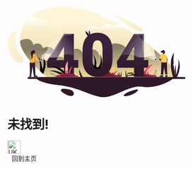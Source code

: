 <svg width="80%" viewBox="0 0 636 324" fill="none" xmlns="http://www.w3.org/2000/svg">
    <path d="M101.3 255.2s9.8 17.4 80.5 25.3 106.4 34.4 151.3 42.3 100.5-44.3 148.7-36.3c48.2 7.9 106.4-22.3 111-31.3z" fill="#2F1829"/>
    <path d="M611.9 251.7h-10.5l-460.6.1s-4.7-3.7-11.9-10c-3.1-2.7-6.7-5.9-10.6-9.5-1.4-1.3-2.9-2.7-4.4-4.1-13.7-12.9-30.3-30-43.8-48.1-14.2-19.1-25-39.5-25.3-57.5v-1.2c.2-17.4 3.6-36.3 12.1-53.7 5-10.2 11.6-19.9 20.4-28.7C100.1 16.2 137.1.3 194.5.8c66.9.5 136.3 25.5 199 60 13.1 7.2 25.9 14.9 38.4 22.8 9.2 5.9 18.2 11.9 26.9 18 24.3 17 46.8 34.8 66.7 52.2 45.1 39.3 76.8 76.6 86.4 97.9" fill="url(#a)"/>
    <path opacity=".45" d="M611.9 251.7h-10.5l-460.6.1s-4.7-3.7-11.9-10c-3.1-2.7-6.7-5.9-10.6-9.5-1.4-1.3-2.9-2.7-4.4-4.1-13.7-12.9-30.3-30-43.8-48.1-14.2-19.1-25-39.5-25.3-57.5 5.7-3 19.1-9.1 30.2-6.3 14.5 3.6 17.6 20.9 17.6 20.9s10.4-8.4 21.3-4.4 12.6 15.6 12.6 15.6 12.9-6.6 24.4-3.8c11.6 2.8 20.9 14 8.5 21.3-12.3 7.2-26.1 1.6-26.5 1.5.2.2 5 6.8-3.8 14.8-9 8.2 25.5 15.3 25.5 15.3s1.3-22.4 24.4-19.9 41.8 15 41.8 15 1.2-34.3 19.7-40.6 28 13.9 28 13.9 41-26.5 54.9-1.8 14.5 29.4 14.5 29.4 11.9-65 49.1-62 44.1 28.8 43.5 31.4 10.7-16.7 21.9-6.2 17.7 25.1 17.7 25.1l58.9-6.9s-6-11.6-3.6-21.1c45.2 39.3 76.9 76.6 86.5 97.9" fill="url(#b)"/>
    <path d="M431.9 83.6H257.8c21.8 0 26.1-7.9 39-12.2.6-.2 1.2-.4 1.8-.5 12.1-3.1 22 3.8 29.7 3.5 8.1-.3 17-8.9 26.3-11.9 3.1-1 6.4-.7 9.7.1 6.5 1.5 13.3 4.8 20.2 3.5 6-1.1 6.5-3.6 8.9-5.3 13.2 7.2 26.1 14.8 38.5 22.8" fill="url(#c)"/>
    <path d="M206.5 67.7H56.9c4.9-10 11.4-19.6 20-28.3l.4-.4c3.5-.7 7.3-1.2 11.4-1.4 23.7-1 28.7 16.9 28.7 16.9s6.2-8.3 17.4-4.3 7.3 8.9 16.2 11.6c1.2.3 2.4.4 3.7.3 8.5-.7 19.2-10 28.7-6.6 11 3.9 3.9 12.2 23.1 12.2" fill="url(#d)"/>
    <path d="M631.8 258.5H75.5c-1.9 0-3.4-1.5-3.4-3.4s1.5-3.4 3.4-3.4h556.3c1.9 0 3.4 1.5 3.4 3.4s-1.5 3.4-3.4 3.4" fill="#2F1829"/>
    <path opacity=".25" d="M364.4 62.5c-9.9 2.5-21.1 13.3-28.4 14.9-9.1 2-19.7-2.6-30-5.2-3.1-.8-5.5-1.2-7.4-1.4 12.1-3.1 22 3.8 29.7 3.5 8.1-.3 17-8.9 26.3-11.9 3.2-1 6.4-.7 9.8.1m-209.7-.4c-8.9 4.7-13.1-5.9-20.8-9.4-8.9-4-15.2 8.5-17.8 6.3-2.6-2.1-3.8-11.4-13.9-16.2-5.7-2.7-16.8-3.3-25.2-3.3l.4-.4c3.5-.7 7.3-1.2 11.4-1.4 23.7-1 28.7 16.9 28.7 16.9s6.2-8.3 17.4-4.3 7.3 8.9 16.2 11.6c1.1.2 2.4.3 3.6.2" fill="#fff"/>
    <path d="M394.9 40.3s62.5 55.8 87.2 48.2c24.9-7.6-130.9-81.3-87.2-48.2" fill="url(#e)"/>
    <path d="M35 97s-21.3 37.4 15.9 76.8c8.6 9.1 9.6 26.1-7.6 27s-43.9-41-43-74.7c1-33.7 40.5-49 34.7-29.1" fill="url(#f)"/>
    <path d="M461 295.7s-36 7.9-45.2 20.2c-4.5 6 13.4 5.1 28.7-1.5 16-6.9 29.1-19.5 16.5-18.7m-260.8-2.3s14-.3 26.3 4.5 15 19.5 2.7 21.3c-12.2 1.8-40.1-14.5-38.5-21.1 1.2-5 9.5-4.7 9.5-4.7" fill="#2F1829"/>
    <path d="m136.3 213.7-7.9 27.4c-3.1-2.7-6.7-5.9-10.6-9.5l-1.7-3.2s3-35.2-6.9-49.3c9.5 6.6 14.1 33.3 14.1 33.3l-1.5 2h1.5s2.4 4.5 3.3 11.1c6.1-31.6.2-46.9 0-47.4.2.3 5 6.1 7.8 15.7 2.9 9.8 1.8 15.9 1.8 15.9l-2.4 3.9h2.5z" fill="#000"/>
    <path d="M376.1 240.6s2.6-2.3 4.5-4.8c.3-.4.7-.9.9-1.3l1.2 1.4-.4-2.2s8.1-2.8 11-10.6c-1.8 8.5-5.2 14.9-9.2 17.8-1.8 1.3-3.6 1.9-5.5 1.8-6.3-.2-2.5-2.1-2.5-2.1" fill="#F3475C"/>
    <path opacity=".25" d="M393.3 223.1c-.7 2.2-1.5 4.4-2.5 6.5s-2.1 4.1-3.4 6-2.9 3.7-4.8 5c-1.9 1.4-4.3 2.1-6.6 2-.1 0-.2-.1-.2-.2s.1-.2.2-.2c2.3.2 4.5-.5 6.4-1.8s3.5-3 4.8-4.9c1.4-1.9 2.5-3.9 3.5-6 1-2 1.8-4.2 2.6-6.4" fill="#fff"/>
    <path opacity=".25" d="M376.1 240.6s2.6-2.3 4.5-4.8c.8 2.4 2.5 4.2 3.5 5.1-1.8 1.3-3.6 1.9-5.5 1.8-6.3-.2-2.5-2.1-2.5-2.1" fill="#000"/>
    <path d="M313.5 225.2s-18.6-17.5-15.6-40.8c1.9 10.8 9.8 23.7 9.8 23.7l-1 2.9 3.5-.7s4.4-26.6-5.5-39.5c13.4 13.8 13.2 34.3 13.2 34.3l-2.5 3.8 2.5 1.1s-2.9 10 5.8 6.1c8.7-3.8 14.2-36.9 6.3-45.3 9.4 8.1 7.9 36 7.9 36.9s-4.1 4.7-4.1 4.7l3.1 2.3s-1.9 18.9-23.4 10.5m85.3 24.8s-6.5-6.1-5.4-14.2c.7 3.8 3.4 8.2 3.4 8.2l-.3 1 1.2-.2s1.5-9.3-1.9-13.7c4.6 4.8 4.6 11.9 4.6 11.9l-.9 1.3.9.4s-1 3.5 2 2.1c3-1.3 4.9-12.8 2.2-15.7 3.3 2.8 2.7 12.5 2.7 12.8s-1.4 1.6-1.4 1.6l1.1.8c-.1.1-.7 6.7-8.2 3.7" fill="#000"/>
    <path d="m374 241.1-5.3.4c3.8-3.4 3.2-6.7 2.7-8.2-.2-.5-.4-.9-.4-.9l2.5-.4-1.4-1.9s4.5-5.2 6.2-19c5.3 9.3 3.2 17.7.4 23.2-2.1 4.3-4.7 6.8-4.7 6.8" fill="#FFCA51"/>
    <path opacity=".25" d="M378.3 211.1c.6 2.6.9 5.2 1 7.8s.1 5.3-.3 7.9-1 5.2-2 7.6-2.5 4.7-4.3 6.7q-.15.15-.3 0t0-.3c1.8-1.9 3.2-4.1 4.3-6.5 1-2.4 1.7-5 2.1-7.5.4-2.6.5-5.2.4-7.8-.1-2.7-.3-5.3-.9-7.9" fill="#fff"/>
    <path opacity=".25" d="m374 241.1-5.3.4c3.8-3.4 3.2-6.7 2.7-8.2 2.8 1.7 5.6 1.5 7.3 1-2.1 4.3-4.7 6.8-4.7 6.8" fill="#000"/>
    <path d="M408.3 251.1H323l13.7-11.1s18.2-9.4 25.8-7.4c7.6 1.9 6.4 8.3 6.4 8.3s.5-.5 1.2-1.1c1.7-1.3 4.9-3.1 8.1-1.2 4.6 2.8 3.9 6.4 3.9 6.6.1-.1 2.9-2.8 5.2-2 2.3.9 3.2 3.4 3.2 3.4s3-4.1 5.5-2.6 4 4.6 4 4.6 4-4 8.3 2.5" fill="#982245"/>
    <path opacity=".25" d="M391.9 251.1h-68.8l13.7-11.1s18.2-9.4 25.8-7.4c7.6 1.9 6.4 8.3 6.4 8.3s.5-.5 1.2-1.1q.3 2.1 0 4.2s3.9-1.5 6.4.6 1.8 4 1.8 4 3.4-2 7.3 0c1.1.7 3.6 1.6 6.2 2.5" fill="#000"/>
    <path d="M237.3 191.1V97.5h-35.5v.3L159 166.6l-18.7 30.1 2.1 21.7h59.4V251h35.5v-32.6H253V191h-15.7zm-35.5 0h-27.6l25.4-43.7 2.2-3.6z" fill="url(#g)"/>
    <path d="M487.5 191.1V97.5H452v.3l-61.5 98.9 2.1 21.7H452V251h35.5v-32.6h15.6V191h-15.6zm-35.5 0h-27.6l25.4-43.7 2.2-3.6z" fill="url(#h)"/>
    <path opacity=".25" d="M230.7 97.5c-4.8 6.1-21.1 3.9-24.7 4.3-4.2.4-33.1 51.3-37 57.8-2.6 4.2-7.1 6.2-9.9 7.1l42.8-68.8v-.3h28.8zm256.8 0v70.8c-9.1-7.6-4.1-63.4-5.5-65.2-1.5-2-20.5-.7-24-1.8-2.3-.7-4.2-2.7-5.2-3.9h34.7z" fill="#fff"/>
    <path opacity=".25" d="M329.1 232.4c-28.6 1.3-25.3-40-25.3-40 .2 10.5 1.6 18.2 4.3 23.2 2.9 5.3 7.5 8 13.7 8 6 0 10.5-2.6 13.4-7.8s4.4-13.3 4.4-24.3v-38c0-11-1.4-19.3-4.3-24.7-2.9-5.5-7.5-8.2-13.7-8.2 0 0 17.7-2.2 25 24.1 7.2 26.3 11.2 86.4-17.5 87.7" fill="#000"/>
    <g id="zero">
        <path d="M361.2 110.3c-9.3-11.3-22.5-17-39.6-17-17 0-30.2 5.6-39.5 16.9s-14 27.2-14 48v28.1c0 20.6 4.7 36.6 14 47.9 9.4 11.3 22.6 17 39.7 17 16.9 0 30.1-5.6 39.4-16.9s14-27.2 14-48v-28c0-20.7-4.7-36.7-14-48m-57.4 41c.2-10.3 1.7-17.9 4.5-23s7.2-7.6 13.3-7.6c6.3 0 10.8 2.7 13.7 8.2s4.3 13.7 4.3 24.7v38c-.1 11-1.5 19.1-4.4 24.3s-7.4 7.8-13.4 7.8c-6.3 0-10.8-2.7-13.7-8-2.7-5-4.2-12.8-4.3-23.2z" fill="url(#i)"/>
        <path d="M291.5 110.1s-11.9-8.6-13.2-22c8.6 2.4 13.2 12.9 13.2 12.9s-2.2-9.6 0-16.1c6.3 9.2 4.6 16.7 0 25.2" fill="url(#j)"/>
    </g>
    <path d="M569.9 241.4v3.3c-.6-.1-2 0-3.2.2-.8.1-1.5.1-1.9.2l-.3-2.8 1.3-.2z" fill="url(#k)"/>
    <g id="handboy">
        <path d="M529.1 188s.1.3-.3.7c-.3.3-.8.6-1.7 1-5.4 2.1-16.5-3-22.6-6.4-6-3.4-23.2-.6-34.8-2.2s-16.5-7.8-26.9-10.4-49.2 8.6-51.4-.1 41.4-93.4 45.2-87.5c3.7 5.9 16.6 6.3 25.7 11s16.8 28 26.9 30.3c1.4.3 2.7.8 4 1.5 8 4.3 13.8 15 14 23.8.2 10.2 14.2 18.4 19.3 23.9 5 5.6 2.6 14.4 2.6 14.4" fill="url(#l)"/>
        <path opacity=".25" d="M529.1 188s.1.3-.3.7c1.8-11.2-8.5-16.5-18-24.3-9.7-8.1-5.6-14.2-7.6-22.5-1.2-4.9-6.2-11.4-10-15.9 8 4.3 13.8 15 14 23.8.2 10.2 14.2 18.4 19.3 23.9 5 5.5 2.6 14.3 2.6 14.3" fill="#fff"/>
        <path d="m528.9 186.5-2.6 2.4c-.4.3-.2.9.2 1.1l2.2.7 5 5.5c.2.2.6.3.8 0l.8-.8c.2-.2.3-.6 0-.8l-5-5.5-.5-2.2c0-.6-.6-.8-.9-.4" fill="#2F1829"/>
        <path d="M548.7 190c-.7.9-1.5 2-2.4 3.1-.3.4-.7.8-1 1.2-1.4 1.7-2.6 3.1-3 3.2-1 .2-6.6-3-7.4-3s-2.7 1.4-3.2 1.2c-.5-.1-3.2-2.6-3.1-3.3.1-.6 2.5-2.8 3.7-3.1.3-.1 1.1 0 2 .2h.1c2.3.5 5.7 1.6 6.2 1.3.3-.1.8-1 1.4-2.1l.6-1.2c.3-.5.5-1 .8-1.5q.3-.75.6-1.2c.5.8 1.3 1.8 2.2 2.7 1 1.3 2 2.3 2.5 2.5" fill="url(#m)"/>
    </g>
    <path d="M571.4 196.6c0 1.8 0 3.6-.1 5-.4 5.7-.9 10.3-2.8 10.4s-2.3-15.3-2.2-16.2c0-.2 0-.6.1-1.1.1-1.7.1-4.7.1-6v-.6l.4-.2 4.2-2.7s.2 3.6.4 7.8v1.7c-.1.6-.1 1.2-.1 1.9" fill="url(#n)"/>
    <path opacity=".25" d="M571.4 196.6c-1 .8-2.6 1.9-4.2 2-2.6.1 1.2-5.4 2.1-5.5.3 0 1.1-.1 2-.1v1.7c.1.6.1 1.2.1 1.9" fill="#000"/>
    <path d="M571.4 194.7c-1.1.4-2.5.6-4.4.2-.3-.1-.5-.1-.7-.3-1.6-.9-1-3.6.1-6 .1-.3.3-.6.4-.8l4.2-2.7s.3 4.7.4 9.6" fill="#2F1829"/>
    <path d="M562.5 164.2c-.1.6-.3 1.3-.8 2-.5.9-1.3 1.8-2 2.4-.6.4-1.1.7-1.5.7-1.3-.2-3-2.4-3.1-2.8 0-.4 1.4-.6 1.3-1.8-.2-1.2-1-1.4-1.5-1.2-.6.2-1.3 1.5-1.3 2.7-.4-.1-1.1-1.5-2.5-2.4-.4-.2-.8-.4-1.3-.5-.6-.1-1.3-.1-2.1.2-.4-4.4 2.3-6.3 4.3-5.5 0 0-.7-1.5-1.8-1.8 2.5.4 3.1 2.5 3.1 2.5s.7-2.9 3.8-3.3 3.7 3.7 3.7 3.7.7-2 .4-3.2c.6 1.6-.1 4.3-.1 4.3s1.5.4 1.9 2.4c-1.3-1-1.3-.9-1.3-.9s.9.6.8 2.5" fill="#2F172B"/>
    <path d="M559.7 168.5c-.2.7-.5 1.3-.6 1.6-.3.6-3.5 3.3-5.8.2-1.9-2.6-2.2-5.6-2.2-6.5 1.4.8 2.1 2.3 2.5 2.4 0-1.2.7-2.4 1.3-2.7.6-.2 1.3 0 1.5 1.2s-1.3 1.4-1.3 1.8 1.7 2.6 3.1 2.8c.4-.1.9-.3 1.5-.8" fill="url(#o)"/>
    <path d="M561.3 155.6c-.1-.2-.1-.3-.2-.4.1.1.1.3.2.4" fill="#2F172B"/>
    <path d="M572.4 184.6c-.3.6-.7 1.1-1 1.6-.1.1-.2.3-.3.4-1 1.2-1.9 1.9-1.9 1.9v.1c0 .1 0 .2.1.4.1.4.2 1.1.3 2 0 .1 0 .3.1.4.1.4.1.8.1 1.2 0 .2.1.5.1.7v.4c.1.7.1 1.3.1 2v.4c0 .8-.1 1.5-.2 2 0 .2-.1.3-.1.4-.1.2-.1.3-.2.4s-.3.2-.5.3c-1.5.7-5.3.7-9.2.5-3.3-.2-6.6-.5-8.3-.8-.5-.1-.9-.2-1.2-.4-.2-.1-.4-.3-.5-.4s-.2-.2-.2-.3c-.3-.5-.4-1-.4-1.7v-.4c.1-.6.2-1.2.3-1.9v-.1c0-.1.1-.3.1-.4.2-.7.4-1.3.5-2 0-.1 0-.2.1-.3v-.1c.2-.8.3-1.5.3-2 0-.2 0-.3.1-.4.1-1.3 0-1.7 0-1.7s-.3.8-.8 1.7c-.1.1-.2.3-.2.4-.3.5-.7 1-.9 1h-.2c-.3-.1-.7-.5-1.2-1l-.4-.4c-.3-.3-.6-.6-.9-1-.3-.3-.6-.7-.9-1-.1-.1-.2-.3-.3-.4-.4-.5-.7-.9-1-1.3-.2-.3-.3-.5-.4-.7-.1-.1-.1-.2-.1-.3v-.1c.1-.3.3-1.1.6-2 .1-.1.1-.3.2-.4.2-.6.5-1.3.9-2 .1-.1.1-.3.2-.4.3-.6.7-1.3 1-2 .1-.1.2-.3.2-.4.4-.7.8-1.4 1.2-2 .1-.1.2-.3.3-.4.6-.8 1.1-1.5 1.7-2 .2-.2.3-.3.5-.4.1-.1.2-.1.3-.2q1.2-.75 2.4-1.2c2.7-1 5-.9 5-.9 1.3 0 2.6.3 3.9.8q1.35.6 2.7 1.5c.2.1.4.3.6.4.7.6 1.4 1.2 2 2 .1.1.2.3.4.4.5.6 1 1.3 1.4 2 .1.1.2.3.3.4.4.6.7 1.3 1.1 2 .1.1.1.3.2.4.3.6.6 1.3.9 2 .1.1.1.3.2.4.2.6.5 1.3.7 2 0 .1.1.3.1.4.1.2.1.4.1.5" fill="#FFCA51"/>
    <path opacity=".25" d="M565.2 172.2h-15.3c.2-.2.3-.3.5-.4h14.2c.2.1.4.2.6.4m2.4 2.4H548c.1-.1.2-.3.3-.4h19c0 .1.1.2.3.4m1.6 2.4h-22.8c.1-.1.2-.3.2-.4H569c.1.1.1.2.2.4m1.3 2.4h-25.3c.1-.1.1-.3.2-.4h24.9c.1.1.1.2.2.4m1 2.4h-27.3c.1-.1.1-.3.2-.4h27c0 .1.1.3.1.4m.8 2.4h-28.7c-.1-.1-.1-.2-.1-.3v-.1h28.7c0 .1.1.2.1.4m-.9 2c-.1.1-.2.3-.3.4h-25.7c-.1-.1-.2-.3-.3-.4zm-24.3 2.4h2.9c-.1.1-.2.3-.2.4h-2.3c-.1-.1-.2-.3-.4-.4m22.2.4h-18.6c0-.2 0-.3.1-.4h18.5zm.4 2.4h-19.4c0-.1 0-.2.1-.3v-.1h19.3zm.3 2.4h-20.3c0-.1.1-.3.1-.4H570c-.1.2 0 .3 0 .4m.1 2v.4h-20.8v-.4zm-.2 2.4c0 .2-.1.3-.1.4h-19.3c-.2-.1-.4-.3-.5-.4z" fill="#fff"/>
    <path d="M570.3 238.7c-.9.6-7 1.2-7 1.2l-.2-1.1-1.1-6.7-2.7-15.7-2.7 19.7-.8 5.8s-7.5.4-7.5-1.4c0-.2 0-1 .1-2.3.2-8 1.1-34.3 1.3-40.2.3.6 1 1 2 1.1h.3c3.8.6 14.5 1.5 17.1.3.1 1 .2 2.5.3 4.4.4 7.6.7 21.4.9 29.1z" fill="#2F1829"/>
    <path opacity=".25" d="m562 232.1-2.7-15.7s.7-6.3 1-7.1c.3-.7 2.2-.2 3-.7.4 1-2.3 2.4-2.5 5.7-.1 2.3.7 12.4 1.2 17.8" fill="#000"/>
    <path opacity=".25" d="M551.1 201.4s-.2 3.6 2.7 5.3" stroke="#fff" stroke-width=".464" stroke-miterlimit="10" stroke-linecap="round" stroke-linejoin="round"/>
    <g opacity=".25" stroke="#fff" stroke-width=".464" stroke-linecap="round" stroke-linejoin="round">
      <path opacity=".25" d="m551.8 206.2-.1.7"/>
      <path opacity=".25" d="m551.7 208.2-1.4 29.8" stroke-dasharray="1.39 1.39"/>
      <path opacity=".25" d="M550.2 238.7v.7"/>
    </g>
    <path opacity=".25" d="m562 209.6 2.7 28.3" stroke="#fff" stroke-width=".464" stroke-miterlimit="10" stroke-linecap="round" stroke-linejoin="round" stroke-dasharray="1.39 1.39"/>
    <path opacity=".25" d="M564.3 201.9s-.3 3.5 0 4.1c.3.7 1.6 1.2 1.9 1.4.3.1 1.5-1 1.6-1.7s.1-3.7.1-3.7-2.2-.4-3.6-.1" stroke="#fff" stroke-width=".464" stroke-miterlimit="10" stroke-linecap="round" stroke-linejoin="round"/>
    <path opacity=".25" d="M570.3 238.7c-.9.6-7 1.2-7 1.2l-.2-1.1c1.8-1 5.3-3.2 7.1-5.9.1 3.5.1 5.8.1 5.8" fill="#000"/>
    <path d="m570.7 241.3-.8.1-5.4.8-.4.1c-.8.1-1.5-.4-1.7-1.2v-.1c-.1-.8.4-1.5 1.2-1.7l6.6-1c.8-.1 1.5.4 1.7 1.2v.1c.1.8-.4 1.6-1.2 1.7" fill="#4C3146"/>
    <path opacity=".25" d="m556.7 236-.8 5.8s-7.5.4-7.5-1.4c0-.2 0-1 .1-2.3 1.7-.1 5.8-.6 8.2-2.1" fill="#000"/>
    <path d="M556.5 242.2v.1c-.1.8-.8 1.4-1.6 1.3l-5.7-.5-.9-.1c-.8-.1-1.4-.8-1.3-1.6v-.1c.1-.8.8-1.4 1.6-1.3l6.6.6c.8.1 1.4.8 1.3 1.6" fill="#4C3146"/>
    <path opacity=".25" d="M569.4 203.8c-9.2 1.2-15.4-3-17.5-4.7 3.8.6 14.5 1.5 17.1.3.2 1 .3 2.5.4 4.4m-19-12.7c.7-3.3.4-4.2.4-4.2s-1.2 3-1.9 3.1c-.3 0-1.5-1.1-2.7-2.4 1-.3 2.5-.8 3.3-1.7 1.2-1.4 1.1-7.4 1.6-7.4s1.6 11.1-1.5 15.4c.3-.9.6-1.9.8-2.8m22-6.5c-1.4 2.6-3.2 3.9-3.2 3.9s-1.6-8.6-2.1-9.4c-.4-.7.2-1.3 1.1 1.6.7 2.3 2.5 4 4.1 3.6.1 0 .1.1.1.3" fill="#000"/>
    <path opacity=".25" d="M569.5 199.1c-.1.1-.3.2-.5.3-1.5.7-5.3.7-9.2.5 2.6-.3 8.9-1.7 10-7.2.3 2.5.5 5.5-.3 6.4m-7.5-28.9c-.3.4-.9.6-1.9.4-1.9-.4-4.4.4-5.6.2-.7-.1-1.1-.3-1.4-.5 2.7-1 5-.9 5-.9 1.3 0 2.6.3 3.9.8" fill="#000"/>
    <path d="M548.7 190c-.7.9-1.5 2-2.4 3.1-1.9-1.1-3.4-3.1-4.3-4.3.8-1.4 1.6-3.1 2-3.9.5.8 1.3 1.8 2.2 2.7 1 1.2 2 2.2 2.5 2.4" fill="#2F1829"/>
    <path opacity=".25" d="M548.7 190c-.7.9-1.5 2-2.4 3.1-.3.4-.7.8-1 1.2.1-3.5-1.1-6.6-1.8-8.2q.3-.75.6-1.2c.5.8 1.3 1.8 2.2 2.7.9 1.2 1.9 2.2 2.4 2.4" fill="#000"/>
    <path opacity=".25" d="M542.7 187.6c0 1-1 2.5-1.2 2.9-.3.5-.1 2.8-.4 2.5s-.4-1.4-.8-1.8c-.4-.3-5-1.5-5.8-1.7 2.3.5 5.7 1.6 6.2 1.3.3-.1.8-1 1.4-2.1.2-.2.4-.6.6-1.1" fill="#fff"/>
    <path opacity=".25" d="M561.7 166.2c-.5.9-1.3 1.8-2 2.4-.6.4-1.1.7-1.5.7-1.3-.2-3-2.4-3.1-2.8 0-.4 1.4-.6 1.3-1.8-.2-1.2-1-1.4-1.5-1.2-.6.2-1.3 1.5-1.3 2.7-.4-.1-1.1-1.5-2.5-2.4-.4-.2-.8-.4-1.3-.5.7-.1 1.6-.1 2.1.1 1.2.5 1.3 1 1.3 1s.2-1.8 2.2-2.2c1.7-.3 3 4.3 6.3 4" fill="#000"/>
    <path d="M555.9 251.1h-13.1s-.1-.4-.1-.9c0-.7.2-1.6 1.3-2 .4-.2.8-.3 1.2-.5 1.6-.8 3.4-1.8 3.7-2.4 0 0 .1 0 .3.1.3.1.9.4 1.6.6.3.1.6.1.9.1.7 0 2.2-.4 3.1-.5.4-.1.7-.1.8.1.2.3.4 3 .5 4.5-.3.5-.2.9-.2.9" fill="#1F3247"/>
    <path d="M554.9 243.6c-.1.6-.2 1.3-.4 1.9-.7.1-1.6.3-2.3.4-.3 0-.5.1-.7.1-.8 0-1.9-.5-2.4-.7 0-.7.1-1.6.1-2.3l2.3.2z" fill="url(#p)"/>
    <path d="M571.6 251.1h-7.9s-.1-.4-.1-.9c0-.4.1-.8.3-1.3.6-1.3.3-3.3.5-3.7h.4c1.1-.1 4.2-.4 5.1-.4h.2c.5.2 1.1 3.6 1.4 5.4.1.4.1.7.1.9" fill="#1F3247"/>
    <path opacity=".25" d="M555.8 250.1c0 .6.1.9.1.9h-13.1s-.1-.4-.1-.9zm15.8 1h-7.9s-.1-.4-.1-.9h7.9c.1.4.1.7.1.9" fill="#000"/>
    <path d="M550.6 245.9c-1.2.8-3.5 2.2-4.3 2.2-.6 0-1-.3-1.3-.5 1.6-.8 3.4-1.8 3.7-2.4 0 0 .1 0 .3.1.4.2 1 .4 1.6.6" fill="#122230"/>
    <path opacity=".25" d="M554.9 243.6c-.1.6-.2 1.3-.4 1.9-.7.1-1.6.3-2.3.4l-.8-2.7zm15-2.2v3.3c-.6-.1-2 0-3.2.2l-.9-2.8z" fill="#000"/>
    <path d="M98.3 163.3s-.1 1-.2 2.2c-.2 1.6-.6 3.7-1.3 4.7 0 0 0 .1-.1.1-1.1 1.4-3.1 1.1-4.1-.7.6-.8.9-1.7.5-2.1-.8-.8-.6-3.1.6-2.8s1.4 3.5 1.8 3.4c.3.1 2.1-2.8 2.8-4.8" fill="url(#q)"/>
    <path d="M98.7 161.9c0 .3-.1.8-.3 1.4-.1.3-.3.7-.4 1-.8 1.8-2.1 3.8-2.4 3.9-.4.1-.6-3.2-1.8-3.4-1.2-.3-1.4 2-.6 2.8.4.4.1 1.3-.5 2.1-.7.8-1.7 1.4-2.8.7-2-1.2-2.4-9-2.4-9.6 0 0 0-.5.1-1.2.2-1 .9-2.2 2.6-3 3-1.3 8.5-1 8.5 5.3" fill="#2F1829"/>
    <path d="M114.4 194.3c0 .1 0 .2-.1.2q-.15.6-.3.6c-.1 0-.7 0-1.6-.1-1.2-.2-3-.4-4.6-.7-2-.4-3.8-.8-4.4-1.1-.5-.3-1.3-1.3-2.1-2.5-.2-.3-.4-.6-.6-1-1-1.6-1.8-3.2-2-3.6 0-.1-.1-.1-.1-.1v.1c0 .4-.2 2-.7 3.6-.1.3-.2.7-.4 1-.1.3-.3.6-.5.8-.5.8-.4 1.8-.1 2.8 0 .1.1.2.1.4l.3.6c.2.4.3.7.5 1 .5 1 .9 1.9.8 2.4 0 .1-.1.1-.2.2l-.2.2c-.3.2-.9.5-1.6.8-3.9 1.6-12.7 3.5-16.5 0l-.2-.2c-.2-.3-.3-.5-.3-.8 0-.4.2-.7.5-1.2.4-.7 1.1-1.4 1.6-2.5.2-.3.3-.6.4-1 .2-.5.4-1.1.4-1.8.1-.6.1-1.3.2-1.9 0-.3.1-.7.1-1 .1-1.3.1-2.5.1-3.6v-1c0-1.3-.1-2.5-.1-3.6v-1c0-1.3 0-2.5.1-3.6 0-.3.1-.7.1-1 .3-1.5.9-2.7 2-3.6l.1-.1c.4-.3.8-.6 1.1-.9.4-.3.8-.5 1.1-.8 2.4-1.4 3.6-1.2 3.6-1.2s.7 0 1.8.2 2.4.5 3.8 1c.2.1.3.1.5.2.4.2.7.3 1.1.5.2.1.5.3.7.4.3.2.6.4.8.6.7.5 1.2 1.1 1.7 1.8.3.5.7 1.2 1 1.8.2.3.3.6.5 1 .5 1.2 1.1 2.4 1.6 3.6.1.3.3.7.4 1 .5 1.3 1 2.6 1.3 3.6.1.3.2.7.3 1 .4 1.1.6 1.8.7 2.1.1.4 1 .8 2.1 1.2.4.1.7.2 1.1.3.8.2 1.5.4 2.2.6.5.1 1 .3 1.4.4s.6.2.7.3c0 0 0 .1.1.2 0 .9-.1 2.4-.3 3.4" fill="#F5B539"/>
    <path opacity=".25" d="M98.1 171.4c.3.2.6.3.9.5H85.7c.2-.2.5-.4.7-.5zm0-.2H86.2c-.4.3-.7.5-1.1.9l-.1.1h14.7c-.5-.4-1-.7-1.6-1m4 4.9c.1.2.2.3.3.5H83.1c0-.2.1-.4.1-.5zm.2-.3H83c-.1.3-.1.6-.1 1h19.9c-.2-.3-.4-.7-.5-1m1.9 4.9c.1.2.1.3.2.5H83.1v-.5zm.1-.2H82.8v1h21.9c-.1-.4-.3-.7-.4-1m1.6 4.8.1.4.1.2H83.3v-.5h22.6zm.1-.2H83v1h23.4c-.1-.3-.3-.7-.4-1m-8.4 4.8c-.1.2-.1.4-.2.5H83.1v-.5zm.3-.2h-15c0 .3 0 .6-.1 1h14.7c.2-.3.3-.7.4-1m12.3.2c.6.2 1.2.3 1.7.5l.2.1h-10.6c-.1-.2-.2-.3-.3-.5h9zm0-.2h-9.5c.2.3.4.7.6 1h12.4c-.4-.1-.8-.3-1.4-.4-.5-.2-1.3-.4-2.1-.6m-13.3 4.9s0 .1.1.1v.1c0 .1.1.2.1.3H82.2c.1-.2.2-.3.2-.5zm.1-.3H82.2c-.1.4-.3.7-.4 1h15.6l-.3-.6c0-.1 0-.2-.1-.4m17.1.3c-.1.3-.2.4-.2.4h-.1c-.2 0-.7 0-1.4-.1-.6-.1-1.2-.2-1.9-.3zm.3-.3h-6.6c1.6.3 3.4.6 4.6.7.7.1 1.2.1 1.4.1h.2c.1 0 .2-.3.3-.6.1 0 .1-.1.1-.2m-16.6 4.9c-.3.2-.7.3-1.1.5H80.4l-.1-.1-.2.2.1-.2c-.1-.1-.2-.2-.2-.4zm.7-.2H79.7c0 .3.1.5.3.8l.2.2h16.5c.7-.3 1.2-.6 1.6-.8.1-.1.1-.2.2-.2" fill="#fff"/>
    <path d="M99.9 242.3c-.1.2-.1.4-.2.5-1.1 1.9-4.1 2.1-5.2 1.7-.1 0-.3-.1-.3-.2-.7-.6-1.2-5.4-4.8-32.6v.2c-.1 3.9-.9 10.7-1.7 17-.9 7-1.9 13.3-2.1 14.3 0 .3-.2.6-.4.9-1 1.1-3.5 1.4-5-.4-.1-.1-.2-.3-.3-.5.6-5 .9-20.4-.1-29.6-.4-3.4-.4-6.4-.3-8.8.1-2.5.4-4.3.6-5.3 3.8 3.8 13 1.8 16.9.1.6-.3 1-.5 1.3-.7 1 4.6.6 17.5 1.6 43.4" fill="#2F1829"/>
    <path opacity=".25" d="M97.1 170.7c-6.4.2-8.2 10.1-8.2 10.1l-1.5-10.4c2.4-1.4 3.6-1.2 3.6-1.2s3.1.2 6.1 1.5" fill="#000"/>
    <path d="M107.2 251H94.5c-.1-.4-.1-.9-.1-1.5v-.7c0-1.5 0-3.3.1-4.2.3.1.7.2 1.2.1 1 0 2.2-.3 3.1-.9.3-.2.6-.6.8-.9.8 1.7 2.4 2.8 3.9 3.6 1.3.7 2.6 1.2 3.1 1.6s.7.9.7 1.4c.2.7-.1 1.5-.1 1.5m-21.9-1.5c0 1-.1 1.5-.1 1.5h-7.3l.3-1.5c.6-2.5 1.5-4.7 1.9-5.6.5.6 1.1.9 1.7 1.1q1.05.3 2.1 0c.5-.2 1-.4 1.3-.8.2 2.1.1 4 .1 5.3" fill="#1F3247"/>
    <path opacity=".25" d="M98.7 198.7c0 .1-.2.3-.4.4-2.3 1.6-13.9 5-18.2.6-.6-.6-.3-1.2.2-1.9.6.5 1.7 1 3.7 1.4 3.9.6 10.7-.4 14-2.8.4 1 .8 1.8.7 2.3" fill="#000"/>
    <g id="girllight">
        <path d="M121.8 188s-2.4-8.7 2.7-14.2 19-13.7 19.3-23.9 7.9-23 18-25.4c10.1-2.3 17.8-25.7 26.9-30.3 9.1-4.7 22-5.1 25.7-11s47.3 78.8 45.2 87.5c-2.2 8.7-41-2.5-51.4.1s-15.3 8.8-26.9 10.4-28.8-1.2-34.8 2.2-17.1 8.4-22.6 6.4c-2.3-1-2.1-1.8-2.1-1.8" fill="url(#r)"/>
        <path d="m123.9 189.6-2.5-2.5c-.4-.4-1-.2-1.1.3l-.6 2.2-5.3 5.3c-.2.2-.2.6 0 .8l.8.8c.2.2.6.2.8 0l5.3-5.3 2.2-.6c.6 0 .8-.6.4-1" fill="#2F1829"/>
        <path d="M121.2 192.6c-.1.8-3 3.3-3.9 3.1-.1 0-.3-.1-.4-.2-.6-.3-1.3-.9-2.5-1 .2-1 .3-2.8.2-3.4l.6-.3c1-.4 2.3-1 2.8-.9.9.3 3.4 1.9 3.2 2.7" fill="url(#s)"/>
    </g>
    <path opacity=".25" d="M114.4 194.6q-.15.6-.3.6c-.1 0-.7 0-1.6-.1.6-2.3.2-4 0-4.8 1.1.3 1.9.5 2 .7 0 0 0 .1.1.2.1.6 0 2.4-.2 3.4m-17.2.1c-1.5-1.4-.8-2.6 0-5.4.8-2.9-.8-4.1-1.1-7.3s.1-5 2-7.1c-2.4 6.2.6 11.1.6 11.1s-.1 3.4-1.6 5.6c-.6.8-.4 2 .1 3.1m.7-30.3c-.8 1.8-2.1 3.8-2.4 3.9-.4.1-.6-3.2-1.8-3.4-1.2-.3-1.4 2-.6 2.8.4.4.1 1.3-.5 2.1-.7.8-1.7 1.4-2.8.7-2-1.2-2.4-9-2.4-9.6 0 0 0-.5.1-1.2 1-.1 3.3.1 3.8 2.1s.5 2.9.5 3.3c.1-.6.6-2.3 2.5-1.9 1.1.1 2.4.9 3.6 1.2" fill="#000"/>
    <path id="hairgirl" d="M89.6 161.6s-.8-1.7-3.5-1.2c-2.6.5-3.8 3.9-2.6 9.4 0-4.9.7-6 .7-6s-1.1 3 .3 9.7 2.3 13.2-1.3 16c7.1-4 7.6-8.8 7.1-14.6-.3-5.8 1-10.9-.7-13.3" fill="#2F1829"/>
    <path opacity=".25" d="M93.9 167.5c-.1.4 1.3 2.3 2.8 2.7 0 0 0 .1-.1.1 0 .1-.1.1-.1.2-1.4-.5-2.8-.9-3.8-1 .5-.7.7-1.5.3-1.9-.8-.8-.6-3.1.6-2.8s1.4 3.5 1.8 3.4c.3-.1 2.1-2.9 2.8-4.9 0 0-.1 1-.2 2.2-.4.7-1.3 2.2-2 2.8-.9.8-1.3-.2-1.5-.8-.1-.5-.5-.5-.6 0" fill="#000"/>
    <path opacity=".25" d="M81.5 204.9s-.2 3.7.3 4.7 1.9 1.7 1.9 1.7 1.8-.8 2.3-1.9c.5-2.2.4-4.9.4-4.9s-3.6-.8-4.9.4Z" stroke="#fff" stroke-width=".464" stroke-miterlimit="10"/>
    <path opacity=".25" d="M97.2 201.9s.2 3.1-2.5 4.6m1.8-1.9 2.2 37" stroke="#fff" stroke-width=".464" stroke-miterlimit="10" stroke-linecap="round" stroke-linejoin="round"/>
    <path opacity=".25" d="M89.3 212c-.1 3.9-.9 10.7-1.7 17.1-.1-7.4-1.2-16.5-.8-18 1.1 1 2.5.9 2.5.9" fill="#000"/>
    <path opacity=".25" d="m87.4 213-3.1 30.2" stroke="#fff" stroke-width=".464" stroke-miterlimit="10" stroke-linecap="round" stroke-linejoin="round"/>
    <path opacity=".25" d="M96.9 199.9c-1.8 1.8-7.4 6.2-17.5 5.2.1-2.5.4-4.3.6-5.3 3.8 3.8 13.1 1.7 16.9.1m-18.6 49.6h7c0 1-.1 1.5-.1 1.5h-7.3c.1-.5.2-1 .4-1.5m28.9 1.5H94.5c-.1-.4-.1-.9-.1-1.5h13c.1.7-.2 1.5-.2 1.5" fill="#000"/>
    <path opacity=".25" d="M103.6 246.4c-2.3 1.1-3.9-1.2-4.7-2.7.3-.2.6-.6.8-.9.8 1.7 2.4 2.8 3.9 3.6" fill="#fff"/>
    <path opacity=".25" d="M83.9 245c-.2 3.4-1.4 3.5-2 3.1-.6-.3-.2-2.5 0-3.2.6.3 1.3.3 2 .1m10.5 3.8c0-1.5 0-3.3.1-4.2.3.1.7.2 1.2.1.2 1.1.3 3.6-1.3 4.1m20-54.2c.2-1 .3-2.8.2-3.4l.6-.3c.6.9 1.7 2.6 1.8 4.6-.7-.3-1.3-.9-2.6-.9" fill="#000"/>
    <path opacity=".25" d="M109.1 189.4c-2 .2-3.4 2.3-3.5 1.9-.2-.5.9-1.5.8-2.2s-3.2-8.6-4.9-12.5c-1-2.4-2-4-2.6-5 .3.2.6.4.8.6.7.5 1.2 1.1 1.7 1.8.3.5.7 1.2 1 1.8.2.3.3.6.5 1 .5 1.2 1.1 2.4 1.6 3.6.1.3.3.7.4 1 .5 1.3 1 2.6 1.3 3.6.1.3.2.7.3 1 .4 1.1.6 1.8.7 2.1 0 .5.8.9 1.9 1.3" fill="#fff"/>
    <path d="M592.4 253c-.7-.5-21.5-56.7 2.5-88.7-3.3 22.6-1.5 41.1-1.5 41.1l-3.1 3.1 3.5 1s2.3 31.4 3.5 35c-2.6-23.5 3.8-37.2 3.8-37.2s-1.1 16.7 1 22.8l-1.7 2.2 1.7-.3s-1.2 10.1 0 13.1c0 0 13.4-40 7.1-57.6 8.3 12.8 5.9 34.3 5.9 34.3l-2.1.8 1.3 1s-3.5 22.9-11.4 29.3" fill="#2F1829"/>
    <path d="M452.1 246.4s-18.6-1.7-26 3.5c3.5-5 17.6-7.3 17.6-7.3l1 .8v-.8s2.4-1.2 5.9-1.7c-16.9-3.3-25-.1-25-.1s3.1-2.6 8.3-4.1 8.4-.9 8.4-.9l2.1 1.3v-1.4l18 5.3" fill="#000"/>
    <path d="M523.5 247.4s-2-12.6 8.3-21.3c-.1 10.2-2.9 18.9-8.3 21.3Z" stroke="#1F3247" stroke-width=".927" stroke-miterlimit="10"/>
    <path d="m454.5 239.1-2 4.9c-1.4-4.9-4.5-5.9-6.1-6-.6-.1-.9 0-.9 0l.7-2.4-2.3.4s-2.6-6.3-14.3-14c10.7-.6 17.3 5 21 10 2.8 3.7 3.9 7.1 3.9 7.1" fill="#FFCA51"/>
    <path opacity=".25" d="M429.6 222c2.5.6 5 1.5 7.4 2.6s4.7 2.3 6.9 3.7c2.2 1.5 4.2 3.2 6 5.2 1.7 2 3.1 4.3 4.1 6.8 0 .1 0 .3-.1.3s-.3 0-.3-.1c-.9-2.4-2.2-4.7-3.9-6.7s-3.7-3.7-5.8-5.2c-2.2-1.5-4.5-2.7-6.9-3.8-2.4-1.2-4.9-2.2-7.4-2.8" fill="#fff"/>
    <path opacity=".25" d="m454.5 239.1-2 4.9c-1.4-4.9-4.5-5.9-6.1-6 2.8-1.7 3.8-4.4 4.2-6.1 2.8 3.8 3.9 7.2 3.9 7.2" fill="#000"/>
    <path d="M531.8 215.8c-19.2 15.8-24.1 23.6-24.1 23.6l-3.4-1.5v.3c0 .9.1 3.3 0 4.2-.1.7-6.9 4.4-10.8 6.4-1.6.8-2.6 1.4-2.6 1.4l-3.2-3.2.3-.6 1.7-3.2s4.4-6.3 11.9-12.9c7.3-6.6 17.8-13.4 30.2-14.5" fill="#FFADAE"/>
    <path opacity=".25" d="M489.6 248.9c2.6-3.8 5.5-7.4 8.5-10.8s6.3-6.7 9.7-9.7c3.5-3 7.2-5.7 11.2-8 4-2.2 8.3-3.9 12.8-4.7-4.5.8-8.8 2.5-12.8 4.8s-7.6 5-11.1 8c-3.4 3-6.6 6.3-9.6 9.7q-4.5 5.1-8.4 10.8c-.1.1-.2.1-.3.1-.1.1-.1-.1 0-.2" fill="#fff"/>
    <path opacity=".25" d="M504.3 242.3c-.1.7-6.9 4.4-10.8 6.4-2.1-.8-4.1-1.7-5.5-2.5l1.7-3.2s4.4-6.3 11.9-12.9c.4 2.3 1.3 5.6 2.8 8-.1.9 0 3.4-.1 4.2" fill="#000"/>
    <path d="M519.7 205.4c-13.7 11.4-20 21-22.6 25.8-1.2 2.2-1.6 3.5-1.6 3.5l-3-1.1 1.2 2.7-4.4 8.8-1.9 3.9v-15.4c.6-1.1 1.4-2.6 2.4-4.3 1.9-3.2 4.6-7.1 8.1-10.9 1.6-1.7 3.3-3.4 5.1-5 4.8-3.8 10.3-6.9 16.7-8" fill="#F3475C"/>
    <path opacity=".25" d="M487.3 239.8c1.4-3.8 3.3-7.4 5.4-10.9s4.6-6.7 7.3-9.7 5.8-5.7 9.1-8.1l2.5-1.7 2.7-1.5c.4-.2.9-.5 1.3-.7l1.4-.6 2.8-1.2-2.8 1.2-1.4.6c-.4.2-.9.5-1.3.7l-2.6 1.5-2.5 1.7q-4.95 3.6-9 8.1c-2.7 3-5.1 6.3-7.1 9.8-2.1 3.5-3.9 7.1-5.2 10.9 0 .1-.2.2-.3.1-.3.1-.3-.1-.3-.2" fill="#fff"/>
    <path opacity=".25" d="m495.6 234.8-3-1.1 1.2 2.7-4.4 8.8-1.9.3v-11.8c.6-1.1 1.4-2.6 2.4-4.3 1.4 1.1 3.8 2.4 7.2 1.9-1.1 2.2-1.5 3.5-1.5 3.5" fill="#000"/>
    <path d="M537.2 251.1h-49.7v-7s.7-1.7 2.7-2.7c.6-.3 1.4-.6 2.2-.7 3.7-.5 5 2.6 5 2.6s.9-2.7 4.6-3c3.6-.3 5.8 5.3 5.9 5.7 0-.3-.3-3.4 2.5-3.6 2.9-.2 2.9 3.6 2.9 3.6s2.3-2.5 5.3-2.4c3 .2 3.6 3.1 3.6 3.1s1.7-2.5 5.3-1.6c3.7.8 4.2 6 9.7 6" fill="#982245"/>
    <path opacity=".25" d="M521.7 251.1h-34.1v-7s.7-1.7 2.7-2.7c1.5.1 4.1.6 5.2 2.6 1.6 2.9 1.7 5.6 1.7 5.6s3.3-4.8 6-4 4.1 4 4.1 4 2.8-3 5.2-2c1.1.6 5.3 2.1 9.2 3.5" fill="#000"/>
    <path d="M423.7 253c-.2-.1-6-15.9.7-24.9-.9 6.4-.4 11.6-.4 11.6l-.9.9 1 .3s.7 8.8 1 9.9c-.7-6.6 1.1-10.5 1.1-10.5s-.3 4.7.3 6.4l-.5.6.5-.1s-.3 2.8 0 3.7c0 0 3.8-11.2 2-16.2 2.3 3.6 1.7 9.6 1.7 9.6l-.6.2.4.3s-1 6.4-3.2 8.2" fill="#2F1829"/>
    <path d="M197 247.9s-29.3-19.7-46.4-17.9c10.4-5.1 35.9 3.9 35.9 3.9l1 2.3.7-1.3s5.1.1 11.3 2.6c-25-21-41.4-23-41.4-23s7.5-1.4 17.5.8 14.8 6.2 14.8 6.2l2.3 4 1.2-2.2 25 25.2" fill="#000"/>
    <path d="M174.2 250.2s-12.4-2.6-20.1-11.9c13.2 1.4 18.9 6.1 20.1 11.9Z" stroke="#1F3247" stroke-width=".927" stroke-miterlimit="10"/>
    <path d="M215.5 194.6c-1.1 24.8 1.5 33.7 1.5 33.7l-3.4 1.6.2.2c.7.6 2.5 2.2 3.1 2.8.5.5-1.3 8.1-2.4 12.3-.4 1.7-.7 2.9-.7 2.9l-4.5.2-.2-.7-1.3-3.4s-1.8-7.5-1.7-17.4c0-9.9 2-22.3 9.4-32.2" fill="#FFADAE"/>
    <path opacity=".25" d="M212 248.1c-1.1-4.5-1.8-9-2.4-13.5-.5-4.6-.8-9.1-.7-13.7s.5-9.2 1.5-13.6c1-4.5 2.6-8.8 5.1-12.7-2.4 3.9-4 8.2-5 12.7s-1.4 9-1.4 13.6c-.1 4.6.3 9.1.8 13.7.6 4.5 1.4 9 2.5 13.5 0 .1 0 .3-.2.3 0-.1-.2-.1-.2-.3" fill="#fff"/>
    <path opacity=".25" d="M216.9 232.8c.5.5-1.3 8.1-2.4 12.3-2 1.1-4 1.9-5.5 2.5l-1.3-3.4s-1.8-7.5-1.7-17.4c2 1.2 5 2.7 7.8 3.2.6.6 2.5 2.2 3.1 2.8" fill="#000"/>
    <path d="M233 211.6c-6.1 10.7-7.9 18.4-8.4 22.1-.2 1.7-.2 2.6-.2 2.6h-2.2l1.4 1.5-.7 6.8-.3 3-3.7-9.9c.1-.9.3-2 .5-3.4.5-2.5 1.3-5.7 2.6-9 .6-1.5 1.3-3 2.1-4.4 2.2-3.7 5-7 8.9-9.3" fill="#F3475C"/>
    <path opacity=".25" d="M220.2 241.7q0-4.2.9-8.4c.5-2.8 1.3-5.4 2.4-8 1-2.6 2.4-5.1 3.9-7.4l1.2-1.7 1.4-1.6c.2-.3.5-.5.7-.8l.8-.7 1.5-1.4-1.5 1.5-.7.7c-.2.3-.5.5-.7.8l-1.3 1.6-1.2 1.7c-1.5 2.3-2.9 4.8-3.8 7.4-1 2.6-1.7 5.3-2.3 8-.5 2.7-.8 5.5-.8 8.3 0 .1-.1.2-.2.2-.2 0-.3-.1-.3-.2" fill="#fff"/>
    <path opacity=".25" d="M224.4 236.4h-2.2l1.4 1.5-.7 6.8-1.2.6-2.8-7.6c.1-.9.3-2 .5-3.4 1.1.4 3 .7 5.1-.5-.1 1.7-.1 2.6-.1 2.6" fill="#000"/>
    <path d="M254 251h-12.4l-54 .1h-16s1.3-4.3 7.6-6.3 8.1 2.1 8.1 2.1-.3-8.2 7.1-11 10.7 6.6 10.7 6.6 1.5-4.6 9.4-5 7.1 5.8 7.1 5.8 4.5-5 12.6-3.9 8.9 7.6 8.9 7.6 7.1-2.2 10.9 4" fill="#982245"/>
    <path opacity=".25" d="m241.6 251-54 .1c2.8-2.5 7.4-5.7 12.2-5.8 7.9-.1 9.2 2.8 9.2 2.8s4.9-5.2 8.7-4.3c3.9.9 4 5 4 5s12.4-2.9 19.9 2.2" fill="#000"/>
    <path d="M262.9 254.5s-9-15.9-6.3-31.3c2.6 12.1 9.1 20.1 9.1 20.1l-2.6 2.1h2.6l5.6 10.7-7.6-1.6v.7z" fill="#2F1829"/>
    <defs>
        <linearGradient id="a" x1="327.54" y1="250.471" x2="330.184" y2="46.915" gradientUnits="userSpaceOnUse">
            <stop stop-color="#E8D197"/>
            <stop offset="1" stop-color="#FEF5DA"/>
        </linearGradient>
        <linearGradient id="b" x1="326.925" y1="147.902" x2="330.395" y2="242.079" gradientUnits="userSpaceOnUse">
            <stop/>
            <stop offset="1" stop-opacity="0"/>
        </linearGradient>
        <linearGradient id="c" x1="344.3" y1="64.153" x2="344.961" y2="87.284" gradientUnits="userSpaceOnUse">
            <stop stop-color="#fff"/>
            <stop offset="1" stop-color="#fff" stop-opacity="0"/>
        </linearGradient>
        <linearGradient id="d" x1="130.102" y1="26.125" x2="132.084" y2="77.014" gradientUnits="userSpaceOnUse">
            <stop stop-color="#fff"/>
            <stop offset="1" stop-color="#fff" stop-opacity="0"/>
        </linearGradient>
        <linearGradient id="e" x1="455.752" y1="229.215" x2="433.942" y2="41.354" gradientUnits="userSpaceOnUse">
            <stop stop-color="#E8D197"/>
            <stop offset="1" stop-color="#FEF5DA"/>
        </linearGradient>
        <linearGradient id="f" x1="60.076" y1="430.474" x2="23.32" y2="113.867" gradientUnits="userSpaceOnUse">
            <stop stop-color="#E8D197"/>
            <stop offset="1" stop-color="#FEF5DA"/>
        </linearGradient>
        <linearGradient id="g" x1="197.311" y1="242.736" x2="195.989" y2="148.447" gradientUnits="userSpaceOnUse">
            <stop stop-color="#2F1829"/>
            <stop offset="1" stop-color="#3B223C"/>
        </linearGradient>
        <linearGradient id="i" x1="322.636" y1="240.979" x2="321.314" y2="146.691" gradientUnits="userSpaceOnUse">
            <stop stop-color="#2F1829"/>
            <stop offset="1" stop-color="#3B223C"/>
        </linearGradient>
        <linearGradient id="h" x1="447.456" y1="239.229" x2="446.134" y2="144.941" gradientUnits="userSpaceOnUse">
            <stop stop-color="#2F1829"/>
            <stop offset="1" stop-color="#3B223C"/>
        </linearGradient>
        <linearGradient id="j" x1="281.068" y1="73.401" x2="292.303" y2="109.089" gradientUnits="userSpaceOnUse">
            <stop stop-color="#2F1829"/>
            <stop offset="1" stop-color="#3B223C"/>
        </linearGradient>
        <linearGradient id="k" x1="567.282" y1="246.761" x2="567.144" y2="239.051" gradientUnits="userSpaceOnUse">
            <stop stop-color="#FECBA6"/>
            <stop offset="1" stop-color="#D17878"/>
        </linearGradient>
        <linearGradient id="l" x1="575.336" y1="236.543" x2="417.383" y2="126.175" gradientUnits="userSpaceOnUse">
            <stop stop-color="#fff"/>
            <stop offset="1" stop-color="#fff" stop-opacity="0"/>
        </linearGradient>
        <linearGradient id="m" x1="529.726" y1="200.324" x2="554.29" y2="176.972" gradientUnits="userSpaceOnUse">
            <stop stop-color="#FECBA6"/>
            <stop offset="1" stop-color="#D17878"/>
        </linearGradient>
        <linearGradient id="n" x1="568.688" y1="209.407" x2="569.018" y2="182.751" gradientUnits="userSpaceOnUse">
            <stop stop-color="#FECBA6"/>
            <stop offset="1" stop-color="#D17878"/>
        </linearGradient>
        <linearGradient id="o" x1="552.343" y1="166.843" x2="558.043" y2="168.082" gradientUnits="userSpaceOnUse">
            <stop stop-color="#FECBA6"/>
            <stop offset="1" stop-color="#D17878"/>
        </linearGradient>
        <linearGradient id="p" x1="550.457" y1="250.958" x2="552.881" y2="239.337" gradientUnits="userSpaceOnUse">
            <stop stop-color="#FECBA6"/>
            <stop offset="1" stop-color="#D17878"/>
        </linearGradient>
        <linearGradient id="q" x1="95.689" y1="163.838" x2="93.761" y2="174.468" gradientUnits="userSpaceOnUse">
            <stop stop-color="#FECBA6"/>
            <stop offset="1" stop-color="#D17878"/>
        </linearGradient>
        <linearGradient id="r" x1="75.547" y1="236.543" x2="233.501" y2="126.174" gradientUnits="userSpaceOnUse">
            <stop stop-color="#fff"/>
            <stop offset="1" stop-color="#fff" stop-opacity="0"/>
        </linearGradient>
        <linearGradient id="s" x1="124.267" y1="190.961" x2="113.114" y2="194.142" gradientUnits="userSpaceOnUse">
            <stop stop-color="#FECBA6"/>
            <stop offset="1" stop-color="#D17878"/>
        </linearGradient>
    </defs>
</svg>

# 未找到!

<div class="demobox shadow color clickable" style="flex-grow: 0;" id="homepage_redirect">
    <img class="icon" src="https://img.icons8.com/fluency/100/orca.png" alt="UK flag" style="width: 30px; height:30px; margin: auto 0px auto auto;">
	<div class="center_text" style="margin-left: 10px;">回到主页</div>
</div>